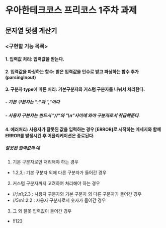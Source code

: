 # 우아한테크코스 프리코스 1주차 과제

## 문자열 덧셈 계산기
### <구현할 기능 목록>

#### 1. 입력값 처리: 입력값을 받는다.
#### 2. 입력값을 파싱하는 함수: 받은 입력값을 인수로 받고 파싱하는 함수 추가 (parsingInout)
#### 3. 구분자 type에 따른 처리: 기본구분자와 커스텀 구분자를 나눠서 처리한다.

##### - 기본 구분자는 ":"과 ","이다
##### - 사용자 구분자는 반드시 "//"와 "\n"사이에 와야 구분자로서 취급해준다.

#### 4. 에러처리: 사용자가 잘못된 값을 입력하는 경우 [ERROR]로 시작하는 메세지와 함께 ERROR를 발생시킨 후 어플리케이션은 종료된다.
##### *잘못된 입력값의 예*
1) 기본 구분자로만 처리해야 하는 경우
* 1.2,3,: 기본 구분자 외에 다른 구분자가 들어간 경우

2) 커스텀 구분자까지 고려하여 처리해야 하는 경우
* //;\n1;2.3 : 사용자 구분자와 기본 구분자 외 다른 구분자가 들어간 경우
* //5\n1:2:2 : 사용자 구분자로서 숫자가 들어간 경우

3) 그 외 잘못 입력값이 들어간 경우
* !!123

 
